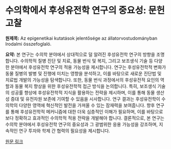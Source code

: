 # 수의학에서 후성유전학 연구의 중요성: 문헌고찰

**원제목:** Az epigenetikai kutatások jelentősége az állatorvostudományban Irodalmi összefoglaló.

**요약:** 본 연구는 수의학 분야에서 상대적으로 덜 알려진 후성유전학 연구의 방향을 조명합니다.  수의학적 질병 진단 및 치료, 동물 번식 및 복지, 그리고 보조생식 기술 등 다양한 분야에서 후성유전학 연구의 적용 가능성을 제시합니다.  연구는 후성유전학적 변화가 동물 질병의 발병 및 진행에 미치는 영향을 분석하고, 이를 바탕으로 새로운 진단법 및 치료법 개발의 가능성을 탐색합니다.  또한, 동물 번식 과정에서의 후성유전적 요인의 역할과 동물 복지 향상을 위한 후성유전학적 접근 방식을 논의합니다.  특히, 보조생식 기술의 성공률 향상에 후성유전학적 지식을 활용하는 전략을 제시하며, 이를 통해 동물 생산성 증대 및 유전자원 보존에 기여할 수 있음을 시사합니다.  연구 결과는 후성유전학이 수의학의 다양한 영역에 혁신적인 발전을 가져올 수 있는 잠재력을 보여줍니다.  향후 연구를 통해 후성유전학적 메커니즘에 대한 더욱 심층적인 이해가 필요하며, 이를 바탕으로 보다 정확하고 효과적인 수의학적 적용 전략을 개발해야 합니다.  결론적으로, 본 연구는 수의학 분야에서 후성유전학 연구의 중요성과 그 광범위한 응용 가능성을 강조하며,  지속적인 연구 투자와 학제 간 협력의 필요성을 제시합니다.

[원문 링크](https://search.ebscohost.com/login.aspx?direct=true&profile=ehost&scope=site&authtype=crawler&jrnl=0025004X&AN=186447583&h=2sicQXJde6WqPiTyD8jzmDv%2BMZcp7fXQ1lmBCNmVoPpbjXozqfRDQmVcl942ZrAjvhR50nIjWseCZNG5Ca96sg%3D%3D&crl=c)
